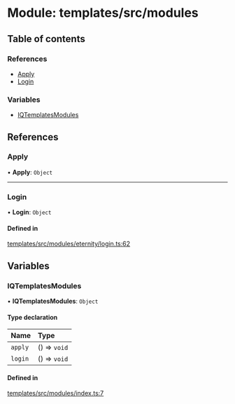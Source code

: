 # Module: templates/src/modules

## Table of contents

### References

- [Apply](templates_src_modules.md#apply)
- [Login](templates_src_modules.md#login)

### Variables

- [IQTemplatesModules](templates_src_modules.md#iqtemplatesmodules)

## References

### Apply

• **Apply**: `Object`

___

### Login

• **Login**: `Object`

#### Defined in

[templates/src/modules/eternity/login.ts:62](https://github.com/iniquitybbs/iniquity/blob/722e6ba/packages/templates/src/modules/eternity/login.ts#L62)

## Variables

### IQTemplatesModules

• **IQTemplatesModules**: `Object`

#### Type declaration

| Name | Type |
| :------ | :------ |
| `apply` | () => `void` |
| `login` | () => `void` |

#### Defined in

[templates/src/modules/index.ts:7](https://github.com/iniquitybbs/iniquity/blob/722e6ba/packages/templates/src/modules/index.ts#L7)
